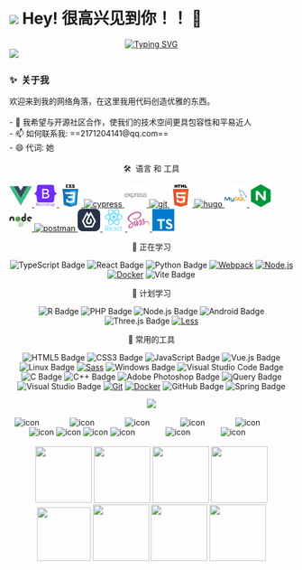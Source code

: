 <h1><img src="https://emojis.slackmojis.com/emojis/images/1531849430/4246/blob-sunglasses.gif?1531849430" width="30"/> Hey! 很高兴见到你！！ 👋</h1>



<div>
  <!-- dynamic typing effect 动态打字效果 -->
  <div align="center">
    <a href="https://blog.sunguoqi.com/">
      <img src="https://readme-typing-svg.demolab.com?font=Fira+Code&pause=1000&width=435&lines=console.log(%22Hello%2C%20World%22);欢迎来到 Pei 的主页！！&center=true&size=27" alt="Typing SVG" />
    </a>
  </div>



  <!-- Snake Code Contribution Map 贪吃蛇代码贡献图 --><img src="https://cdn.jsdelivr.net/gh/sun0225SUN/sun0225SUN/profile-snake-contrib/github-contribution-grid-snake-dark.svg" />
</div>

<h3>✨&nbsp; 关于我 </h3>

<div>欢迎来到我的网络角落，在这里我用代码创造优雅的东西。</div></br>

<div>- 👯 我希望与开源社区合作，使我们的技术空间更具包容性和平易近人</div>
<div>- 📫 如何联系我: ==2171204141@qq.com==</div>
<div>- 😄 代词: 她</div>
<br/>

<div align="center" >

  <div>🛠️&nbsp;&nbsp;语言&nbsp;和&nbsp;工具</div>
  <p align="left"> 
    <a href="https://cn.vuejs.org/" target="_blank"> 
      <svg class="logo" viewBox="0 0 128 128" width="40" height="40" data-v-2b313a12=""><path fill="#42b883" d="M78.8,10L64,35.4L49.2,10H0l64,110l64-110C128,10,78.8,10,78.8,10z" data-v-2b313a12=""></path><path fill="#35495e" d="M78.8,10L64,35.4L49.2,10H25.6L64,76l38.4-66H78.8z" data-v-2b313a12=""></path></svg>
    </a>
    <a href="https://getbootstrap.com" target="_blank"> 
      <img src="https://raw.githubusercontent.com/devicons/devicon/master/icons/bootstrap/bootstrap-plain-wordmark.svg" alt="bootstrap" width="40" height="40"/> 
    </a>
    <a href="https://www.w3schools.com/css/" target="_blank"> 
      <img src="https://raw.githubusercontent.com/devicons/devicon/master/icons/css3/css3-original-wordmark.svg" alt="css3" width="40" height="40"/> 
    </a>
    <a href="https://www.cypress.io" target="_blank"> 
      <img src="https://raw.githubusercontent.com/simple-icons/simple-icons/6e46ec1fc23b60c8fd0d2f2ff46db82e16dbd75f/icons/cypress.svg" alt="cypress" width="40" height="40"/> </a>
    <a href="https://expressjs.com" target="_blank"> 
      <img src="https://raw.githubusercontent.com/devicons/devicon/master/icons/express/express-original-wordmark.svg" alt="express" width="40" height="40"/> 
    </a>
    <a href="https://git-scm.com/" target="_blank"> 
      <img src="https://www.vectorlogo.zone/logos/git-scm/git-scm-icon.svg" alt="git" width="40" height="40"/> 
    </a>
    <a href="https://www.w3.org/html/" target="_blank"> 
      <img src="https://raw.githubusercontent.com/devicons/devicon/master/icons/html5/html5-original-wordmark.svg" alt="html5" width="40" height="40"/> 
    </a> 
    <a href="https://gohugo.io/" target="_blank"> 
      <img src="https://api.iconify.design/logos-hugo.svg" alt="hugo" width="40" height="40"/> 
    </a>
    <a href="https://www.mysql.com/" target="_blank"> 
      <img src="https://raw.githubusercontent.com/devicons/devicon/master/icons/mysql/mysql-original-wordmark.svg" alt="mysql" width="40" height="40"/> </a> 
    <a href="https://www.nginx.com" target="_blank"> 
      <img src="https://raw.githubusercontent.com/devicons/devicon/master/icons/nginx/nginx-original.svg" alt="nginx" width="40" height="40"/> 
    </a> 
    <a href="https://nodejs.org" target="_blank"> 
      <img src="https://raw.githubusercontent.com/devicons/devicon/master/icons/nodejs/nodejs-original-wordmark.svg" alt="nodejs" width="40" height="40"/> 
    </a> 
    <a href="https://postman.com" target="_blank"> 
      <img src="https://www.vectorlogo.zone/logos/getpostman/getpostman-icon.svg" alt="postman" width="40" height="40"/> 
    </a> 
    <a href="https://js.design" target="_blank"> 
      <svg xmlns="http://www.w3.org/2000/svg" xmlns:xlink="http://www.w3.org/1999/xlink" width="40" height="40" viewBox="0 0 32 32" fill="none"><g opacity="1" transform="translate(0 0)  rotate(0 16 16)"><path class="path-bg" fill-rule="evenodd" style="fill:#273347" transform="translate(0 0)  rotate(0 16 16)" opacity="1" d="M32,24.31L32,7.69C32,5.65 31.19,3.7 29.75,2.25C28.3,0.81 26.35,0 24.31,0L7.69,0C5.65,0 3.7,0.81 2.25,2.25C0.81,3.7 0,5.65 0,7.69L0,24.31C0,26.35 0.81,28.3 2.25,29.75C3.7,31.19 5.65,32 7.69,32L24.31,32C28.56,32 32,28.56 32,24.31Z "></path><g opacity="1" transform="translate(6.185384615384618 4.854692659091938)  rotate(0 9.814615384615387 10.910565497655234)"><g opacity="1" transform="translate(0 0)  rotate(0 9.814615384615387 10.910565497655234)"><g opacity="1" transform="translate(0 0)  rotate(0 9.814615384615387 10.910565497655234)"><path id="path-233" fill-rule="evenodd" style="fill:#FFFFFF" transform="translate(0 0)  rotate(0 9.814615384615387 10.910565497655236)" opacity="1" d="M13.17 0.48L19.47 12.32C19.68 12.72 19.68 13.2 19.47 13.6L15.48 21.1C15.24 21.54 14.78 21.82 14.27 21.82L5.36 21.82C4.85 21.82 4.39 21.54 4.15 21.1L0.16 13.6C-0.05 13.2 -0.05 12.72 0.16 12.32L6.46 0.48C6.7 0.04 7.25 -0.13 7.69 0.11C7.85 0.19 7.98 0.32 8.06 0.48L9.81 3.77L11.57 0.48C11.8 0.04 12.35 -0.13 12.79 0.11C12.95 0.19 13.08 0.32 13.17 0.48Z M12.3736 8.58463L11.0836 11.0046L11.6136 11.9946C11.7736 12.2946 11.8536 12.6246 11.8536 12.9546L11.8636 12.9546L11.8636 12.9946C11.8436 14.1146 10.9336 15.0046 9.81356 15.0046C8.68356 15.0046 7.77356 14.0946 7.77356 12.9646L7.77356 12.9546C7.77356 12.8246 7.78356 12.6946 7.81356 12.5546L7.81356 12.5246C7.86356 12.3146 7.93356 12.1246 8.03356 11.9546L8.03356 11.9446L9.81356 8.60463L9.81356 8.61463L11.1036 6.19463L11.9636 4.56463C12.0136 4.48463 12.0736 4.42463 12.1536 4.37463C12.3736 4.26463 12.6536 4.34463 12.7636 4.56463L17.0636 12.6346C17.1736 12.8346 17.1736 13.0746 17.0636 13.2746L13.9136 19.1846C13.7936 19.4046 13.5636 19.5446 13.3136 19.5446L6.31356 19.5446C6.06356 19.5446 5.83356 19.4046 5.71356 19.1846L2.56356 13.2746C2.45356 13.0746 2.45356 12.8346 2.56356 12.6346L6.86356 4.56463C6.90356 4.48463 6.96356 4.42463 7.04356 4.37463C7.27356 4.26463 7.54356 4.34463 7.66356 4.56463L8.52356 6.19463L6.00356 10.9246C5.88356 11.1546 5.78356 11.3846 5.71356 11.6246L5.70356 11.6546L5.66356 11.7646C5.55356 12.1446 5.49356 12.5446 5.49356 12.9646C5.49356 15.3446 7.43356 17.2846 9.81356 17.2846C12.2036 17.2846 14.1336 15.3446 14.1336 12.9646C14.1336 12.1846 13.9336 11.4546 13.5736 10.8346L12.3736 8.58463Z "></path></g></g></g></g></svg>
    </a> 
    <a href="https://reactjs.org/" target="_blank"> 
      <img src="https://raw.githubusercontent.com/devicons/devicon/master/icons/react/react-original-wordmark.svg" alt="react" width="40" height="40"/> 
    </a>
    <a href="https://sass-lang.com" target="_blank"> 
      <img src="https://raw.githubusercontent.com/devicons/devicon/master/icons/sass/sass-original.svg" alt="sass" width="40" height="40"/> 
    </a>
    <a href="https://www.typescriptlang.org/" target="_blank"> 
      <img src="https://raw.githubusercontent.com/devicons/devicon/master/icons/typescript/typescript-original.svg" alt="typescript" width="40" height="40"/> 
    </a> 
  </p>

<!--  skill badge 技能徽章 -->
💪 正在学习

![TypeScript Badge](https://img.shields.io/badge/TypeScript-3178C6?logo=typescript&logoColor=fff&style=flat)
![React Badge](https://img.shields.io/badge/React-61DAFB?logo=react&logoColor=000&style=flat)
![Python Badge](https://img.shields.io/badge/Python-3776AB?logo=python&logoColor=fff&style=flat)
[![Webpack](https://img.shields.io/badge/Webpack-3BC4F3?style=flat-square&logo=Webpack&logoColor=ffffff)](https://webpack.js.org/) 
[![Node.js](https://img.shields.io/badge/Node.js-5D9741?style=flat-square&logo=Node.js&logoColor=ffffff)](https://nodejs.org/en/) 
[![Docker](https://img.shields.io/badge/Docker-3AC1D0?style=flat-square&logo=Docker&logoColor=ffffff)](https://www.docker.com/) 
![Vite Badge](https://img.shields.io/badge/Vite-646CFF?logo=vite&logoColor=fff&style=flat)


🧠 计划学习

![R Badge](https://img.shields.io/badge/R-276DC3?logo=r&logoColor=fff&style=flat)
![PHP Badge](https://img.shields.io/badge/PHP-777BB4?logo=php&logoColor=fff&style=flat)
![Node.js Badge](https://img.shields.io/badge/Node.js-393?logo=nodedotjs&logoColor=fff&style=flat)
![Android Badge](https://img.shields.io/badge/Android-3DDC84?logo=android&logoColor=fff&style=flat)
![Three.js Badge](https://img.shields.io/badge/Three.js-092E20?logo=threedotjs&logoColor=fff&style=flat)
[![Less](https://img.shields.io/badge/Less-45A4B8?style=flat-square&logo=Less&logoColor=ffffff)](https://lesscss.org/) 

🧰 常用的工具

![HTML5 Badge](https://img.shields.io/badge/HTML5-E34F26?logo=html5&logoColor=fff&style=flat)
![CSS3 Badge](https://img.shields.io/badge/CSS3-1572B6?logo=css3&logoColor=fff&style=flat)
![JavaScript Badge](https://img.shields.io/badge/JavaScript-F7DF1E?logo=javascript&logoColor=000&style=flat)
![Vue.js Badge](https://img.shields.io/badge/Vue.js-4FC08D?logo=vuedotjs&logoColor=fff&style=flat)
![Linux Badge](https://img.shields.io/badge/Linux-FCC624?logo=linux&logoColor=000&style=flat)
[![Sass](https://img.shields.io/badge/Sass-88C7D4?style=flat-square&logo=Sass&logoColor=ffffff)](https://sass-lang.com/) 
![Windows Badge](https://img.shields.io/badge/Windows-0078D6?logo=windows&logoColor=fff&style=flat)
![Visual Studio Code Badge](https://img.shields.io/badge/Visual%20Studio%20Code-007ACC?logo=visualstudiocode&logoColor=fff&style=flat)
![C Badge](https://img.shields.io/badge/C-A8B9CC?logo=c&logoColor=fff&style=flat)
![C++ Badge](https://img.shields.io/badge/C%2B%2B-00599C?logo=cplusplus&logoColor=fff&style=flat)
![Adobe Photoshop Badge](https://img.shields.io/badge/Adobe%20Photoshop-31A8FF?logo=adobephotoshop&logoColor=fff&style=flat)
![jQuery Badge](https://img.shields.io/badge/jQuery-0769AD?logo=jquery&logoColor=fff&style=flat)
![Visual Studio Badge](https://img.shields.io/badge/Visual%20Studio-5C2D91?logo=visualstudio&logoColor=fff&style=flat)
[![Git](https://img.shields.io/badge/Git-C1D72F?style=flat-square&logo=Git&logoColor=ffffff)](https://git-scm.com/) 
[![Docker](https://img.shields.io/badge/Docker-3AC1D0?style=flat-square&logo=Docker&logoColor=ffffff)](https://www.docker.com/) 
![GitHub Badge](https://img.shields.io/badge/GitHub-181717?logo=github&logoColor=fff&style=flat)
![Spring Badge](https://img.shields.io/badge/Spring-6DB33F?logo=spring&logoColor=fff&style=flat)

<!-- programming tool icon 编程工具图标 -->
<img src="https://skillicons.dev/icons?i=ai,npm,c,cpp,ts,discord,pinia,vite,twitter,mongodb,instagram,idea,git,vscode" /><br>

<!-- svg -->



<div align="center">
  <img src="https://techstack-generator.vercel.app/kubernetes-icon.svg" alt="icon" width="65" style="width: 65px; height: 65px; margin-right: 50px; margin-bottom: 0px;" />
	<img src="https://techstack-generator.vercel.app/js-icon.svg" alt="icon" width="65" style="width: 65px; height: 65px; margin-right: 50px; margin-bottom: 0px;" />
	<img src="https://techstack-generator.vercel.app/mysql-icon.svg" alt="icon" width="65" style="width: 65px; height: 65px; margin-right: 50px; margin-bottom: 0px;" />
	<img src="https://techstack-generator.vercel.app/webpack-icon.svg" alt="icon" width="65" style="width: 65px; height: 65px; margin-right: 50px; margin-bottom: 0px;" />
	<img src="https://techstack-generator.vercel.app/docker-icon.svg" alt="icon" width="65" style="width: 65px; height: 65px; margin-right: 50px; margin-bottom: 0px;" /> 
	<img src="https://techstack-generator.vercel.app/redux-icon.svg" alt="icon" width="65" style="width: 65px; height: 65px; margin-right: 0px; margin-bottom: 0px;" />
	<img src="https://techstack-generator.vercel.app/java-icon.svg" alt="icon" width="65" style="width: 65px; height: 65px; margin-right: 0px; margin-bottom: 0px;" />
	<img src="https://techstack-generator.vercel.app/eslint-icon.svg" alt="icon" width="65" style="width: 65px; height: 65px; margin-right: 0px; margin-bottom: 0px;" />
	<img src="https://techstack-generator.vercel.app/aws-icon.svg" alt="icon" width="65" style="width: 65px; height: 65px; margin-right: 50px; margin-bottom: 0px;" />
  <img src="https://techstack-generator.vercel.app/ts-icon.svg" alt="icon" width="65" style="width: 65px; height: 65px; margin-right: 50px; margin-bottom: 0px;" />
	<img src="https://techstack-generator.vercel.app/nginx-icon.svg" alt="icon" width="65" style="width: 65px; height: 65px; margin-right: 50px; margin-bottom: 0px;" />
</div>    
<br>

<!-- gif -->

<div align="center">
  <img height="100" width="100" src="https://cdn.jsdelivr.net/gh/sun0225SUN/sun0225SUN/assets/images/html.webp">
  <img height="100" width="100" src="https://cdn.jsdelivr.net/gh/sun0225SUN/sun0225SUN/assets/images/cssgif.webp">
  <img height="100" width="100" src="https://cdn.jsdelivr.net/gh/sun0225SUN/sun0225SUN/assets/images/vscode.webp">
  <img height="100" width="100" src="https://cdn.jsdelivr.net/gh/sun0225SUN/sun0225SUN/assets/images/react.webp">
  <img height="95" width="95" src="https://cdn.jsdelivr.net/gh/sun0225SUN/sun0225SUN/assets/images/vue.webp">
  <img height="100" width="100" src="https://cdn.jsdelivr.net/gh/sun0225SUN/sun0225SUN/assets/images/python.webp">
  <img height="100" width="100" src="https://cdn.jsdelivr.net/gh/sun0225SUN/sun0225SUN/assets/images/js.webp">
  <img height="100" width="100" src="https://cdn.jsdelivr.net/gh/sun0225SUN/sun0225SUN/assets/images/github.webp">
</div>



<!-- ![Top Langs](https://github-readme-stats.vercel.app/api/top-langs/?username=Dream-2022) -->
<!--
**Dream-2022/Dream-2022** is a ✨ _special_ ✨ repository because its `README.md` (this file) appears on your GitHub profile.

Here are some ideas to get you started:

- 🔭 I’m currently working on ...
- 🌱 I’m currently learning ...
- 👯 I’m looking to collaborate on ...
- 🤔 I’m looking for help with ...
- 💬 Ask me about ...
- 📫 How to reach me: ...
- 😄 Pronouns: ...
- ⚡ Fun fact: ...
-->
